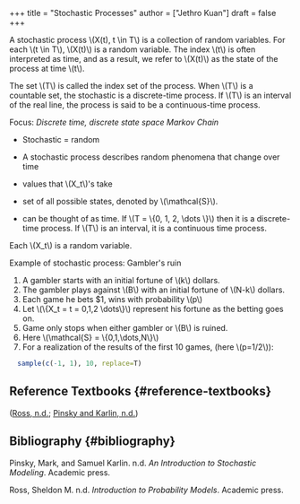 +++
title = "Stochastic Processes"
author = ["Jethro Kuan"]
draft = false
+++

A stochastic process \\(X(t), t \in T\\) is a collection of random
variables. For each \\(t \in T\\), \\(X(t)\\) is a random variable. The index
\\(t\\) is often interpreted as time, and as a result, we refer to \\(X(t)\\)
as the state of the process at time \\(t\\).

The set \\(T\\) is called the index set of the process. When \\(T\\) is a
countable set, the stochastic is a discrete-time process. If \\(T\\) is an
interval of the real line, the process is said to be a continuous-time
process.

Focus: _Discrete time, discrete state space Markov Chain_

-   Stochastic = random
-   A stochastic process describes random phenomena that change over
    time

-   values that \\(X\_t\\)'s take
-   set of all possible states, denoted by \\(\mathcal{S}\\).
-   can be thought of as time. If \\(T = \\{0, 1, 2, \dots \\}\\)
    then it is a discrete-time process. If \\(T\\) is an
    interval, it is a continuous time process.

Each \\(X\_t\\) is a random variable.

Example of stochastic process: Gambler's ruin

1.  A gambler starts with an initial fortune of \\(k\\) dollars.
2.  The gambler plays against \\(B\\) with an initial fortune of \\(N-k\\) dollars.
3.  Each game he bets $1, wins with probability \\(p\\)
4.  Let \\(\\{X\_t = t = 0,1,2 \dots\\}\\) represent his fortune as the
    betting goes on.
5.  Game only stops when either gambler or \\(B\\) is ruined.
6.  Here \\(\mathcal{S} = \\{0,1,\dots,N\\}\\)
7.  For a realization of the results of the first 10 games, (here
    \\(p=1/2\\)):

<!--listend-->

```R
  sample(c(-1, 1), 10, replace=T)
```


## Reference Textbooks {#reference-textbooks}

([Ross, n.d.](#orgb1c3675); [Pinsky and Karlin, n.d.](#org7955735))


## Bibliography {#bibliography}

<a id="org7955735"></a>Pinsky, Mark, and Samuel Karlin. n.d. _An Introduction to Stochastic Modeling_. Academic press.

<a id="orgb1c3675"></a>Ross, Sheldon M. n.d. _Introduction to Probability Models_. Academic press.
